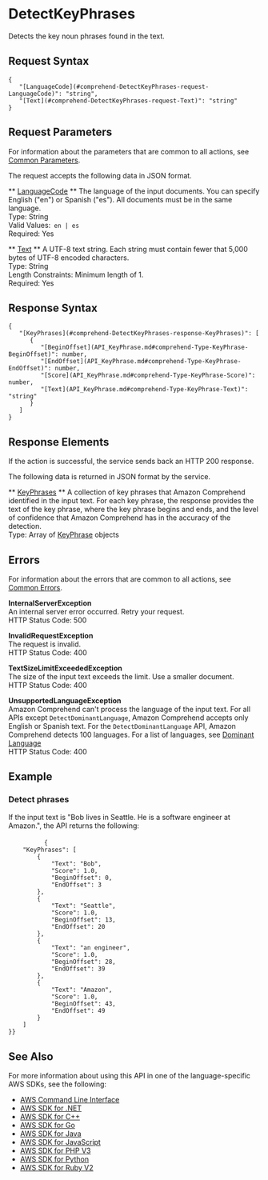 # DetectKeyPhrases<a name="API_DetectKeyPhrases"></a>

Detects the key noun phrases found in the text\. 

## Request Syntax<a name="API_DetectKeyPhrases_RequestSyntax"></a>

```
{
   "[LanguageCode](#comprehend-DetectKeyPhrases-request-LanguageCode)": "string",
   "[Text](#comprehend-DetectKeyPhrases-request-Text)": "string"
}
```

## Request Parameters<a name="API_DetectKeyPhrases_RequestParameters"></a>

For information about the parameters that are common to all actions, see [Common Parameters](CommonParameters.md)\.

The request accepts the following data in JSON format\.

 ** [LanguageCode](#API_DetectKeyPhrases_RequestSyntax) **   <a name="comprehend-DetectKeyPhrases-request-LanguageCode"></a>
The language of the input documents\. You can specify English \("en"\) or Spanish \("es"\)\. All documents must be in the same language\.  
Type: String  
Valid Values:` en | es`   
Required: Yes

 ** [Text](#API_DetectKeyPhrases_RequestSyntax) **   <a name="comprehend-DetectKeyPhrases-request-Text"></a>
A UTF\-8 text string\. Each string must contain fewer that 5,000 bytes of UTF\-8 encoded characters\.  
Type: String  
Length Constraints: Minimum length of 1\.  
Required: Yes

## Response Syntax<a name="API_DetectKeyPhrases_ResponseSyntax"></a>

```
{
   "[KeyPhrases](#comprehend-DetectKeyPhrases-response-KeyPhrases)": [ 
      { 
         "[BeginOffset](API_KeyPhrase.md#comprehend-Type-KeyPhrase-BeginOffset)": number,
         "[EndOffset](API_KeyPhrase.md#comprehend-Type-KeyPhrase-EndOffset)": number,
         "[Score](API_KeyPhrase.md#comprehend-Type-KeyPhrase-Score)": number,
         "[Text](API_KeyPhrase.md#comprehend-Type-KeyPhrase-Text)": "string"
      }
   ]
}
```

## Response Elements<a name="API_DetectKeyPhrases_ResponseElements"></a>

If the action is successful, the service sends back an HTTP 200 response\.

The following data is returned in JSON format by the service\.

 ** [KeyPhrases](#API_DetectKeyPhrases_ResponseSyntax) **   <a name="comprehend-DetectKeyPhrases-response-KeyPhrases"></a>
A collection of key phrases that Amazon Comprehend identified in the input text\. For each key phrase, the response provides the text of the key phrase, where the key phrase begins and ends, and the level of confidence that Amazon Comprehend has in the accuracy of the detection\.   
Type: Array of [KeyPhrase](API_KeyPhrase.md) objects

## Errors<a name="API_DetectKeyPhrases_Errors"></a>

For information about the errors that are common to all actions, see [Common Errors](CommonErrors.md)\.

 **InternalServerException**   
An internal server error occurred\. Retry your request\.  
HTTP Status Code: 500

 **InvalidRequestException**   
The request is invalid\.  
HTTP Status Code: 400

 **TextSizeLimitExceededException**   
The size of the input text exceeds the limit\. Use a smaller document\.  
HTTP Status Code: 400

 **UnsupportedLanguageException**   
Amazon Comprehend can't process the language of the input text\. For all APIs except `DetectDominantLanguage`, Amazon Comprehend accepts only English or Spanish text\. For the `DetectDominantLanguage` API, Amazon Comprehend detects 100 languages\. For a list of languages, see [Dominant Language](how-languages.md)   
HTTP Status Code: 400

## Example<a name="API_DetectKeyPhrases_Examples"></a>

### Detect phrases<a name="API_DetectKeyPhrases_Example_1"></a>

If the input text is "Bob lives in Seattle\. He is a software engineer at Amazon\.", the API returns the following:

#### <a name="w3ab1c21b5c44c15b3b5"></a>

```
          {
    "KeyPhrases": [
        {
            "Text": "Bob",
            "Score": 1.0,
            "BeginOffset": 0,
            "EndOffset": 3
        },
        {
            "Text": "Seattle",
            "Score": 1.0,
            "BeginOffset": 13,
            "EndOffset": 20
        },
        {
            "Text": "an engineer",
            "Score": 1.0,
            "BeginOffset": 28,
            "EndOffset": 39
        },
        {
            "Text": "Amazon",
            "Score": 1.0,
            "BeginOffset": 43,
            "EndOffset": 49
        }
    ]
}}
```

## See Also<a name="API_DetectKeyPhrases_SeeAlso"></a>

For more information about using this API in one of the language\-specific AWS SDKs, see the following:
+  [AWS Command Line Interface](https://docs.aws.amazon.com/goto/aws-cli/comprehend-2017-11-27/DetectKeyPhrases) 
+  [AWS SDK for \.NET](https://docs.aws.amazon.com/goto/DotNetSDKV3/comprehend-2017-11-27/DetectKeyPhrases) 
+  [AWS SDK for C\+\+](https://docs.aws.amazon.com/goto/SdkForCpp/comprehend-2017-11-27/DetectKeyPhrases) 
+  [AWS SDK for Go](https://docs.aws.amazon.com/goto/SdkForGoV1/comprehend-2017-11-27/DetectKeyPhrases) 
+  [AWS SDK for Java](https://docs.aws.amazon.com/goto/SdkForJava/comprehend-2017-11-27/DetectKeyPhrases) 
+  [AWS SDK for JavaScript](https://docs.aws.amazon.com/goto/AWSJavaScriptSDK/comprehend-2017-11-27/DetectKeyPhrases) 
+  [AWS SDK for PHP V3](https://docs.aws.amazon.com/goto/SdkForPHPV3/comprehend-2017-11-27/DetectKeyPhrases) 
+  [AWS SDK for Python](https://docs.aws.amazon.com/goto/boto3/comprehend-2017-11-27/DetectKeyPhrases) 
+  [AWS SDK for Ruby V2](https://docs.aws.amazon.com/goto/SdkForRubyV2/comprehend-2017-11-27/DetectKeyPhrases) 